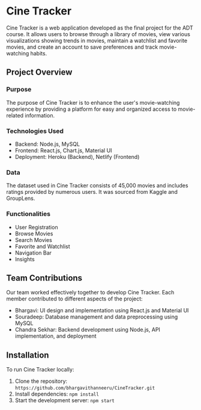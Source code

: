 # Cine Tracker



Cine Tracker is a web application developed as the final project for the ADT course. It allows users to browse through a library of movies, view various visualizations showing trends in movies, maintain a watchlist and favorite movies, and create an account to save preferences and track movie-watching habits.

## Project Overview

### Purpose
The purpose of Cine Tracker is to enhance the user's movie-watching experience by providing a platform for easy and organized access to movie-related information.

### Technologies Used
- Backend: Node.js, MySQL
- Frontend: React.js, Chart.js, Material UI
- Deployment: Heroku (Backend), Netlify (Frontend)

### Data
The dataset used in Cine Tracker consists of 45,000 movies and includes ratings provided by numerous users. It was sourced from Kaggle and GroupLens.

### Functionalities
- User Registration
- Browse Movies
- Search Movies
- Favorite and Watchlist
- Navigation Bar
- Insights

## Team Contributions
Our team worked effectively together to develop Cine Tracker. Each member contributed to different aspects of the project:
- Bhargavi: UI design and implementation using React.js and Material UI
- Souradeep: Database management and data preprocessing using MySQL
- Chandra Sekhar: Backend development using Node.js, API implementation, and deployment

## Installation
To run Cine Tracker locally:
1. Clone the repository: `https://github.com/bhargavithanneeru/CineTracker.git`
2. Install dependencies: `npm install`
3. Start the development server: `npm start`


